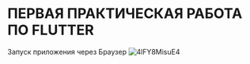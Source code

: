 # ПЕРВАЯ ПРАКТИЧЕСКАЯ РАБОТА ПО FLUTTER
Запуск приложения через Браузер
![4lFY8MisuE4](https://github.com/user-attachments/assets/4f9b5d2f-6354-4599-9aa1-948bfe1c3436)

